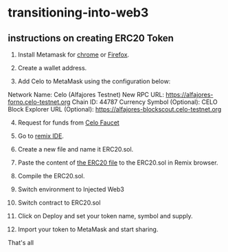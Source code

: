 # transitioning-into-web3


## instructions on creating ERC20 Token

1. Install Metamask for [chrome](https://chrome.google.com/webstore/detail/metamask/nkbihfbeogaeaoehlefnkodbefgpgknn?hl=en) or [Firefox](https://addons.mozilla.org/en-US/firefox/addon/ether-metamask/).

2. Create a wallet address.

3. Add Celo to MetaMask using the configuration below:

Network Name: Celo (Alfajores Testnet)
New RPC URL: https://alfajores-forno.celo-testnet.org
Chain ID: 44787
Currency Symbol (Optional): CELO
Block Explorer URL (Optional): https://alfajores-blockscout.celo-testnet.org

4. Request for funds from [Celo Faucet](https://celo.org/developers/faucet)

5. Go to [remix IDE](http://remix.ethereum.org/).

6. Create a new file and name it ERC20.sol.

7. Paste the content of [the ERC20 file](ERC20.sol) to the ERC20.sol in Remix browser.

8. Compile the ERC20.sol.

9. Switch environment to Injected Web3

10. Switch contract to ERC20.sol
 
11. Click on Deploy and set your token name, symbol and supply.

12. Import your token to MetaMask and start sharing.

That's all
